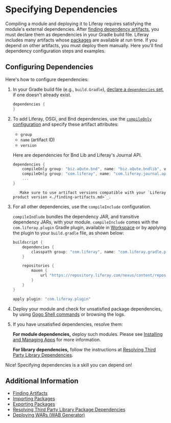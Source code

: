 # Specifying Dependencies

Compiling a module and deploying it to Liferay requires satisfying the module's external dependencies. After [finding dependency artifacts](../finding-artifacts.md), you must declare them as dependencies in your Gradle build file. Liferay includes many artifacts whose [packages](../../reference/exported-third-party-packages.md) are available at run time. If you depend on other artifacts, you must deploy them manually. Here you'll find dependency configuration steps and examples.

## Configuring Dependencies

Here's how to configure dependencies:

1. In your Gradle build file (e.g., `build.Gradle`), [declare a `dependencies` set](https://docs.gradle.org/current/userguide/declaring_dependencies.html), if one doesn't already exist.

    ```groovy
    dependencies {
    }
    ```

1. To add Liferay, OSGi, and Bnd dependencies, use the [`compileOnly` configuration](https://docs.gradle.org/current/userguide/java_plugin.html#sec:java_plugin_and_dependency_management) and specify these artifact attributes:

    * `group`
    * `name` (artifact ID)
    * `version`

    Here are dependencies for Bnd Lib and Liferay's Journal API.

    ```groovy
    dependencies {
        compileOnly group: "biz.aQute.bnd", name: "biz.aQute.bndlib", version: "3.5.0"
        compileOnly group: "com.liferay", name: "com.liferay.journal.api", version: "2.0.2"
        ...
    }
    ```

    ```important::
       Make sure to use artifact versions compatible with your `Liferay product version <./finding-artifacts.md>`_.
    ```

1. For all other dependencies, use the `compileInclude` configuration.

    `compileIndlude` bundles the dependency JAR, and transitive dependency JARs, with your module. `compileInclude` comes with the `com.liferay.plugin` Gradle plugin, available in [Workspace](../../../developing-applications/tooling/liferay-workspace.md) or by applying the plugin to your `build.gradle` file, as shown below:

    ```groovy
    buildscript {
        dependencies {
            classpath group: "com.liferay", name: "com.liferay.gradle.plugins", version: "4.0.4"
        }

        repositories {
            maven {
                url "https://repository.liferay.com/nexus/content/repositories/liferay-public-releases/"
            }
        }
    }

    apply plugin: "com.liferay.plugin"
    ```

1. Deploy your module and check for unsatisfied package dependencies, by using [Gogo Shell commands](../using-the-gogo-shell.md) or browsing the logs.

1. If you have unsatisfied dependencies, resolve them:

    **For module dependencies,** deploy such modules. Please see [Installing and Managing Apps](../../../system-administration/installing-and-managing-apps/getting-started/installing-and-managing-apps.md) for more information.

    **For library dependencies,** follow the instructions at [Resolving Third Party Library Dependencies](./resolving-third-party-library-dependencies.md).

Nice! Specifying dependencies is a skill you can depend on!

## Additional Information

* [Finding Artifacts](./finding-artifacts.md)
* [Importing Packages](../importing-packages.md)
* [Exporting Packages](../exporting-packages.md)
* [Resolving Third Party Library Package Dependencies](./resolving-third-party-library-package-dependencies.md)
* [Deploying WARs \(WAB Generator\)](../../../developing-apps/reference/deploying-wars-wab-generator.md)